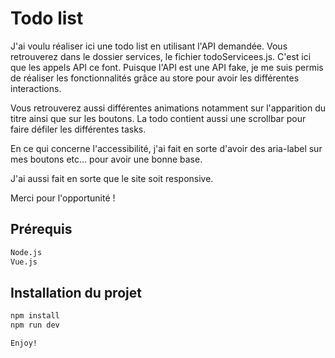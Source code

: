 # Todo list

J'ai voulu réaliser ici une todo list en utilisant l'API demandée.
Vous retrouverez dans le dossier services, le fichier todoServicees.js. C'est ici que les appels API ce font. 
Puisque l'API est une API fake, je me suis permis de réaliser les fonctionnalités grâce au store pour avoir les différentes interactions. 

Vous retrouverez aussi différentes animations notamment sur l'apparition du titre ainsi que sur les boutons. La todo contient aussi une scrollbar pour faire défiler les différentes tasks. 

En ce qui concerne l'accessibilité, j'ai fait en sorte d'avoir des aria-label sur mes boutons etc... pour avoir une bonne base. 

J'ai aussi fait en sorte que le site soit responsive. 

Merci pour l'opportunité ! 

## Prérequis

```sh
Node.js
Vue.js
```

## Installation du projet

```sh
npm install 
npm run dev 

Enjoy!
```


